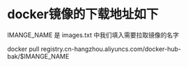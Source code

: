 # docker镜像的下载地址如下
IMANGE_NAME 是 images.txt 中我们填入需要拉取镜像的名字

docker pull registry.cn-hangzhou.aliyuncs.com/docker-hub-bak/$IMANGE_NAME
